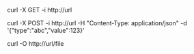 curl -X GET -i http://url

curl -X POST -i http://url -H "Content-Type: application/json" -d '{"type":"abc","value":123}'

curl -O http://url/file